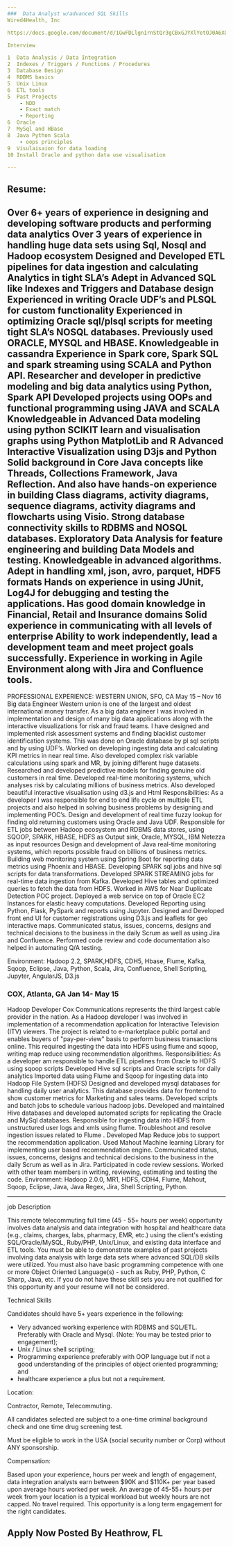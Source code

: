 ```yaml
---
###  Data Analyst w/advanced SQL Skills
Wired4Health, Inc

https://docs.google.com/document/d/1GwFDLlgn1rnStQr3gCBxGJYXlYetOJ0A6X0KnyL8mwI/edit#

Interview

1  Data Analysis / Data Integration
2  Indexes / Triggers / Functions / Procedures
3  Database Design
4  RDBMS basics
5  Unix Linux
6  ETL tools
5  Past Projects
	- NDD
	- Exact match
	- Reporting
6  Oracle
7  MySql and HBase
8  Java Python Scala
	- oops principles
9  Visulaisaion for data loading
10 Install Oracle and python data use visualisation

---
```



Resume:
---
Over 6+ years of experience in designing and developing software products and performing data analytics
Over 3 years of experience in handling huge data sets using  Sql, Nosql and Hadoop ecosystem
Designed and Developed ETL pipelines for data ingestion and calculating Analytics in tight SLA’s 
Adept in Advanced SQL like Indexes and Triggers and Database design
Experienced in writing Oracle UDF’s and PLSQL for custom functionality
Experienced in optimizing Oracle sql/plsql scripts for meeting tight SLA’s
NOSQL databases. Previously used ORACLE, MYSQL and HBASE. Knowledgeable in cassandra
Experience in Spark core, Spark SQL and spark streaming using SCALA and Python API.
Researcher and developer in predictive modeling and big data analytics using Python, Spark API
Developed projects using OOPs and functional programming using JAVA and SCALA
Knowledgeable in Advanced Data modeling using python SCIKIT learn and visualisation graphs using Python MatplotLib and R
Advanced Interactive Visualization using D3js and Python
Solid background in Core Java concepts like Threads, Collections Framework, Java Reflection. And also have hands-on experience in building Class diagrams, activity diagrams, sequence diagrams, activity diagrams and flowcharts using Visio.
Strong database connectivity skills to RDBMS and NOSQL databases. 
Exploratory Data Analysis for feature engineering and building Data Models and testing.
Knowledgeable in advanced algorithms.
Adept in handling xml, json, avro, parquet, HDF5 formats
Hands on experience in using JUnit, Log4J for debugging and testing the applications.
Has good domain knowledge in Financial, Retail and Insurance domains 
Solid experience in communicating with all levels of enterprise
Ability to work independently, lead a development team and meet project goals successfully.
Experience in working in Agile Environment along with Jira and Confluence tools.
---

PROFESSIONAL EXPERIENCE:
WESTERN UNION, SFO, CA                                                  		 	 May 15 – Nov 16
Big data Engineer
Western union is one of the largest and oldest international money transfer. As a big data engineer I was involved in implementation and design of many big data applications along with the interactive visualizations for risk and fraud teams. I have designed and implemented risk assessment systems and finding blacklist customer identification systems. This was done on Oracle database by pl sql scripts and by using UDF’s.
Worked on developing ingesting data and calculating KPI metrics in  near real time. Also developed complex risk variable calculations using spark and MR, by joining different huge datasets.  Researched and developed predictive models for finding genuine old customers in real time. Developed real-time monitoring systems, which analyses risk by calculating millions of business metrics. Also developed beautiful interactive visualisation using d3.js and Html
Responsibilities:
As a developer I was responsible for end to end life cycle on multiple ETL projects and also helped in solving business problems by designing and implementing POC’s.
Design and development of real time fuzzy lookup for finding old returning customers using Oracle and Java UDF.
Responsible for ETL jobs between Hadoop ecosystem and RDBMS data stores, using SQOOP, SPARK, HBASE, HDFS as Output sink, Oracle, MYSQL, IBM Netezza as input resources
Design and development of Java real-time monitoring systems, which reports possible fraud on billions of business metrics.
Building web monitoring system using Spring Boot for reporting data metrics using Phoenix and HBASE.
Developing SPARK sql  jobs and hive sql  scripts for data transformations. 
Developed SPARK STREAMING jobs for real-time data ingestion from Kafka.
Developed Hive tables and optimized queries to fetch the data from HDFS. 
Worked in AWS for Near Duplicate Detection POC project. Deployed a web service on top of Oracle EC2 Instances for elastic heavy computations. 
Developed Reporting using Python, Flask, PySpark and reports using Jupyter.
Designed and Developed front end UI for customer registrations using D3.js and leaflets for geo interactive maps.
Communicated status, issues, concerns, designs and technical decisions to the business in the daily Scrum as well as using Jira and Confluence.
Performed code review and code documentation also helped in automating Q/A testing.

Environment: Hadoop 2.2, SPARK,HDFS, CDH5, Hbase, Flume, Kafka, Sqoop, Eclipse, Java, Python, Scala, Jira, Confluence, Shell Scripting, Jupyter, AngularJS, D3.js
  
  
  
### COX, Atlanta, GA                                                      		 	 	Jan 14- May 15
Hadoop Developer
Cox Communications represents the third largest cable provider in the nation. As a Hadoop developer I was involved in implementation of a recommendation application for Interactive Television (ITV) viewers. The project is related to e-marketplace public portal and enables buyers of "pay-per-view" basis to perform business transactions online.  This required ingesting the data into HDFS using flume and sqoop, writing map reduce using recommendation algorithms. 
Responsibilities:
As a developer am responsible to handle ETL pipelines from Oracle to HDFS using sqoop scripts
Developed Hive sql scripts and Oracle scripts for daily analytics
Imported data using Flume and Sqoop for ingesting data into Hadoop File System (HDFS)
Designed and developed mysql databases for handling daily user analytics. This database provides data for frontend to show customer metrics for Marketing and sales teams.
Developed scripts and batch jobs to schedule various hadoop jobs.
Developed and maintained Hive databases and developed automated scripts for replicating the Oracle and MySql databases. 
Responsible for ingesting data into HDFS from unstructured user logs and xmls using flume.
Troubleshoot and resolve ingestion issues related to Flume .
Developed Map Reduce jobs to support the recommendation application. Used Mahout Machine learning Library for implementing user based recommendation engine.
Communicated status, issues, concerns, designs and technical decisions to the business in the daily Scrum as well as in Jira.
Participated in code review sessions.
Worked with other team members in writing, reviewing, estimating and testing the code.
Environment: Hadoop 2.0.0, MR1, HDFS, CDH4, Flume, Mahout, Sqoop, Eclipse, Java, Java Regex, Jira, Shell Scripting, Python.

---

job Description

This remote telecommuting full time (45 - 55+ hours per week) opportunity involves data analysis and data integration with hospital and healthcare data (e.g., claims, charges, labs, pharmacy, EMR, etc.) using the client's existing SQL/Oracle/MySQL, Ruby/PHP, Unix/Linux, and existing data interface and ETL tools. You must be able to demonstrate examples of past projects involving data analysis with large data sets where advanced SQL/DB skills were utilized. You must also have basic programming competence with one or more Object Oriented Language(s) - such as Ruby, PHP, Python, C Sharp, Java, etc. If you do not have these skill sets you are not qualified for this opportunity and your resume will not be considered.

Technical Skills

Candidates should have 5+ years experience in the following:
- Very advanced working experience with RDBMS and SQL/ETL. Preferably with Oracle and Mysql. (Note: You may be tested prior to engagement);
- Unix / Linux shell scripting;
- Programming experience preferably with OOP language but if not a good understanding of the principles of object oriented programming; and
- healthcare experience a plus but not a requirement.

Location:


Contractor, Remote, Telecommuting. 

All candidates selected are subject to a one-time criminal background check and one time drug screening test.

Must be eligible to work in the USA (social security number or Corp) without ANY sponsorship. 

Compensation:


Based upon your experience, hours per week and length of engagement, data integration analysts earn between $90K and $110K+ per year based upon average hours worked per week. An average of 45-55+ hours per week from your location is a typical workload but weekly hours are not capped. No travel required. This opportunity is a long term engagement for the right candidates.

Apply Now
Posted By
Heathrow, FL
--- 
